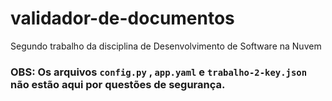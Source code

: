 # validador-de-documentos
Segundo trabalho da disciplina de Desenvolvimento de Software na Nuvem

### OBS: Os arquivos `config.py` , `app.yaml` e `trabalho-2-key.json` não estão aqui por questões de segurança.
